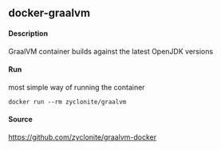 ## docker-graalvm

#### Description

GraalVM container builds against the latest OpenJDK versions

#### Run

most simple way of running the container

    docker run --rm zyclonite/graalvm

#### Source

https://github.com/zyclonite/graalvm-docker
